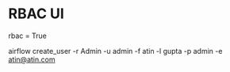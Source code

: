 # RBAC UI
rbac = True

airflow create_user -r Admin -u admin -f atin -l gupta  -p admin -e atin@atin.com
